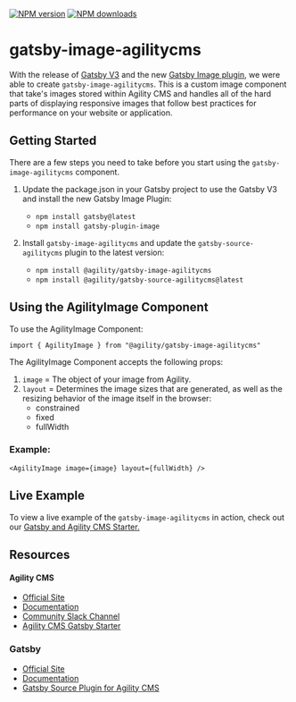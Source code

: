 <span class="badge-npmversion"><a href="https://npmjs.org/package/@agility/gatsby-image-agilitycms" title="View this project on NPM"><img src="https://img.shields.io/npm/v/@agility/gatsby-image-agilitycms.svg" alt="NPM version" /></a></span>
<span class="badge-npmdownloads"><a href="https://npmjs.org/package/@agility/gatsby-image-agilitycms" title="View this project on NPM"><img src="https://img.shields.io/npm/dm/@agility/gatsby-image-agilitycms.svg" alt="NPM downloads" /></a></span>

# gatsby-image-agilitycms

With the release of [Gatsby V3](https://www.gatsbyjs.com/blog/gatsby-v3/) and the new [Gatsby Image plugin](https://www.gatsbyjs.com/plugins/gatsby-plugin-image), we were able to create `gatsby-image-agilitycms`. This is a custom image component that take's images stored within Agility CMS and handles all of the hard parts of displaying responsive images that follow best practices for performance on your website or application.

## Getting Started
There are a few steps you need to take before you start using the `gatsby-image-agilitycms` component.

1. Update the package.json in your Gatsby project to use the Gatsby V3 and install the new Gatsby Image Plugin:
   - `npm install gatsby@latest`
   - `npm install gatsby-plugin-image`

2. Install `gatsby-image-agilitycms` and update the `gatsby-source-agilitycms` plugin to the latest version:
   - `npm install @agility/gatsby-image-agilitycms`
   - `npm install @agility/gatsby-source-agilitycms@latest`

## Using the AgilityImage Component

To use the AgilityImage Component:

`import { AgilityImage } from "@agility/gatsby-image-agilitycms"`

The AgilityImage Component accepts the following props:

1. `image` = The object of your image from Agility.
5. `layout` = Determines the image sizes that are generated, as well as the resizing behavior of the image itself in the browser:
    - constrained
    - fixed
    - fullWidth

### Example:
`<AgilityImage image={image} layout={fullWidth} />`

## Live Example

To view a live example of the `gatsby-image-agilitycms` in action, check out our [Gatsby and Agility CMS Starter.](https://agility-gatsby-starter-gatsbycloud.netlify.app/)

## Resources
#### Agility CMS
- [Official Site](https://agilitycms.com/)
- [Documentation](https://help.agilitycms.com/hc/en-us)
- [Community Slack Channel](https://agilitycms-community.slack.com/join/shared_invite/enQtNzI2NDc3MzU4Njc2LWI2OTNjZTI3ZGY1NWRiNTYzNmEyNmI0MGZlZTRkYzI3NmRjNzkxYmI5YTZjNTg2ZTk4NGUzNjg5NzY3OWViZGI#/)
- [Agility CMS Gatsby Starter](https://agilitycms.com/starters/blog-with-gatsby)

### Gatsby
- [Official Site](https://www.gatsbyjs.com/)
- [Documentation](https://www.gatsbyjs.com/docs/)
- [Gatsby Source Plugin for Agility CMS](https://github.com/agility/gatsby-source-agilitycms)
